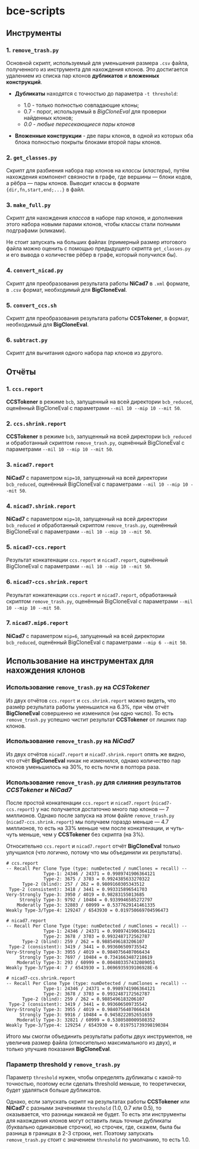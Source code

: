# bce-scripts
## Инструменты
### 1. `remove_trash.py`

Основной скрипт, используемый для уменьшения размера `.csv` файла, полученного из инструмента для нахождения клонов. Это достигается удалением из списка пар клонов **дубликатов** и **вложенных конструкций**.

+ **Дубликаты** находятся с точностью до параметра `-t threshold`: 
    * 1.0 - только полностью совпадающие клоны; 
    * 0.7 - порог, используемый в *BigCloneEval* для проверки найденных клонов;
    * *0.0 - любые пересекающиеся пары клонов*

+ **Вложенные конструкции** - две пары клонов, в одной из которых оба блока полностью покрыты блоками второй пары клонов.

### 2. `get_classes.py`

Скрипт для разбиения набора пар клонов на *классы* (*кластеры*), путём нахождения компонент связности в графе, где вершины — блоки кодов, а рёбра — пары клонов.
Выводит классы в формате `{dir,fn,start,end;...}` в файл.

### 3. `make_full.py`

Скрипт для нахождения *классов* в наборе пар клонов, и дополнения этого набора новыми парами клонов, чтобы классы стали полными подграфами (кликами). 

Не стоит запускать на больших файлах (примерный размер итогового файла можно оценить с помощью предыдущего скрипта `get_classes.py` и его вывода о количестве рёбер в графе, который получился бы). 

### 4. `convert_nicad.py`

Скрипт для преобразования результата работы **NiCad7** в `.xml` формате, в `.csv` формат, необходимый для **BigCloneEval**.

### 5. `convert_ccs.sh`

Скрипт для преобразования результата работы **CCSTokener**, в формат, необходимый для **BigCloneEval**.

### 6. `subtract.py`

Скрипт для вычитания одного набора пар клонов из другого.

## Отчёты

### 1. `ccs.report`

**CCSTokener** в режиме `bcb`, запущенный на всей директории `bcb_reduced`, оценённый BigCloneEval с параметрами `--mil 10 --mip 10 --mit 50`.

### 2. `ccs.shrink.report`

**CCSTokener** в режиме `bcb`, запущенный на всей директории `bcb_reduced` и обработанный скриптом `remove_trash.py`, оценённый BigCloneEval с параметрами `--mil 10 --mip 10 --mit 50`.

### 3. `nicad7.report`

**NiCad7** с параметром `mip=10`, запущенный на всей директории `bcb_reduced`, оценённый BigCloneEval с параметрами `--mil 10 --mip 10 --mit 50`.

### 4. `nicad7.shrink.report`

**NiCad7** с параметром `mip=10`, запущенный на всей директории `bcb_reduced` и обработанный скриптом `remove_trash.py`, оценённый BigCloneEval с параметрами `--mil 10 --mip 10 --mit 50`.

### 5. `nicad7-ccs.report`

Результат конкатенации `ccs.report` и `nicad7.report`, оценённый BigCloneEval с параметрами `--mil 10 --mip 10 --mit 50`.

### 6. `nicad7-ccs.shrink.report`

Результат конкатенации `ccs.report` и `nicad7.report`, обработанный скриптом `remove_trash.py`, оценённый BigCloneEval с параметрами `--mil 10 --mip 10 --mit 50`.

### 7. `nicad7.mip6.report`

**NiCad7** с параметром `mip=6`, запущенный на всей директории `bcb_reduced`, оценённый BigCloneEval с параметрами `--mip 6 --mit 50`.

## Использование на инструментах для нахождения клонов

### Использование `remove_trash.py` на *CCSTokener*

Из двух отчётов `ccs.report` и `ccs.shrink.report` можно видеть, что размёр результата работы уменьшился на 6.3%, при чём отчёт **BigCloneEval** совершенно не изменился (ни одно число). То есть `remove_trash.py` успешно чистит результат **CCSTokener** от лишних пар клонов.

### Использование `remove_trash.py` на *NiCad7*

Из двух отчётов `nicad7.report` и `nicad7.shrink.report` опять же видно, что отчёт **BigCloneEval** никак не изменился, однако количество пар клонов уменьшилось на 30%, то есть почти в полтора раза.

### Использование `remove_trash.py` для слияния результатов *CCSTokener* и *NiCad7*

После простой конкатенации `ccs.report` и `nicad7.report` (`nicad7-ccs.report`) у нас получается достаточно много пар клонов — 7 миллионов. Однако после запуска на этом файле `remove_trash.py` (`nicad7-ccs.shrink.report`) мы получаем гораздо меньше — 4.7 миллионов, то есть на 33% меньше чем после конкатенации, и чуть-чуть меньше, чем у **CCSTokener** без скрипта (на 3%).

Относительно `ccs.report` и `nicad7.report` отчёт **BigCloneEval** только улучшился (что логично, потому что мы объединили их результаты).

```
# ccs.report
-- Recall Per Clone Type (type: numDetected / numClones = recall) --
              Type-1: 24346 / 24371 = 0.9989741906364121
              Type-2: 3675 / 3703 = 0.9924385633270322
      Type-2 (blind): 257 / 262 = 0.9809160305343512
 Type-2 (consistent): 3418 / 3441 = 0.993315896541703
Very-Strongly Type-3: 3950 / 4019 = 0.98283155013685
     Strongly Type-3: 9792 / 10484 = 0.9339946585272797
    Moderatly Type-3: 32803 / 60999 = 0.5377629141461335
Weakly Type-3/Type-4: 129247 / 6543930 = 0.019750669704596473
```

```
# nicad7.report
-- Recall Per Clone Type (type: numDetected / numClones = recall) --
              Type-1: 24346 / 24371 = 0.9989741906364121
              Type-2: 3678 / 3703 = 0.9932487172562787
      Type-2 (blind): 259 / 262 = 0.9885496183206107
 Type-2 (consistent): 3419 / 3441 = 0.993606509735542
Very-Strongly Type-3: 3955 / 4019 = 0.9840756407066434
     Strongly Type-3: 7697 / 10484 = 0.7341663487218619
    Moderatly Type-3: 293 / 60999 = 0.004803357432089051
Weakly Type-3/Type-4: 7 / 6543930 = 1.0696935939106928E-6
```

```
# nicad7-ccs.shrink.report
-- Recall Per Clone Type (type: numDetected / numClones = recall) --
              Type-1: 24346 / 24371 = 0.9989741906364121
              Type-2: 3678 / 3703 = 0.9932487172562787
      Type-2 (blind): 259 / 262 = 0.9885496183206107
 Type-2 (consistent): 3419 / 3441 = 0.993606509735542
Very-Strongly Type-3: 3955 / 4019 = 0.9840756407066434
     Strongly Type-3: 9916 / 10484 = 0.9458222052651659
    Moderatly Type-3: 32821 / 60999 = 0.5380580009508352
Weakly Type-3/Type-4: 129254 / 6543930 = 0.019751739398190384
```

Итого мы смогли объединить результаты работы двух инструментов, не увеличив размер файла (относительно максимального из двух), и только улучшив показания **BigCloneEval**.

### Параметр threshold у `remove_trash.py`

Параметр `threshold` нужен, чтобы определять дубликаты с какой-то точностью, поэтому если сделать threshold меньше, то теоретически, будет удаляться больше дубликатов.

Однако, если запускать скрипт на результатах работы **CCSTokener** или **NiCad7** с разными значениями `threshold` (1.0, 0.7 или 0.5), то оказывается, что разницы никакой не будет. То есть эти инструменты для нахождения клонов могут оставить лишь точные дубликаты (буквально одинаковые строчки), но строчек, где, скажем, была бы разница в границах в 2-3 строки, нет. Поэтому запускать `remove_trash.py` стоит с значением `threshold` по умолчанию, то есть 1.0.

<!-- ### Использование `make_full.py` на *CCSTokener*

`make_full.py` дополняет набор пар клонов до такого, в котором все классы полностью включены в набор. Делать бы такое для полного набора клонов на `bcb_reduced`, найденных **CCSTokener** было бы очень затратно по памяти, потому что их там получилось бы примерно 3 миллиарда. Поэтому мы запускаем `make_full.py` на результате работы только на отдельных субдиректориях `bcb_reduced`, и смотрим отчёт **BigCloneEval** только по этим субдиректориям.

В качестве примера запустим **CCSTokener** на `bcb_reduced/4` и обработаем результат скриптом `make_full.py`. *To be continued...* -->